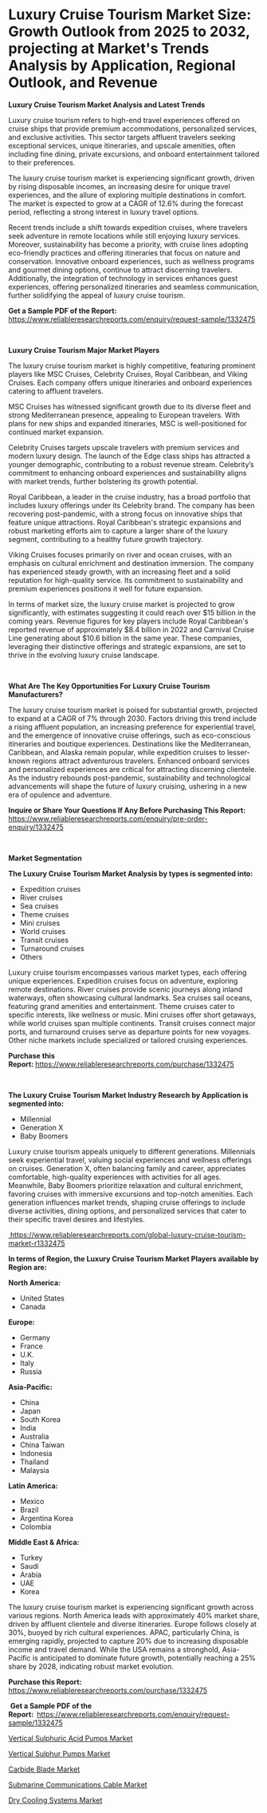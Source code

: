 <p><h1>Luxury Cruise Tourism Market Size: Growth Outlook from 2025 to 2032, projecting at Market's Trends Analysis by Application, Regional Outlook, and Revenue</h1></p><p><strong>Luxury Cruise Tourism Market Analysis and Latest Trends</strong></p>
<p><p>Luxury cruise tourism refers to high-end travel experiences offered on cruise ships that provide premium accommodations, personalized services, and exclusive activities. This sector targets affluent travelers seeking exceptional services, unique itineraries, and upscale amenities, often including fine dining, private excursions, and onboard entertainment tailored to their preferences.</p><p>The luxury cruise tourism market is experiencing significant growth, driven by rising disposable incomes, an increasing desire for unique travel experiences, and the allure of exploring multiple destinations in comfort. The market is expected to grow at a CAGR of 12.6% during the forecast period, reflecting a strong interest in luxury travel options. </p><p>Recent trends include a shift towards expedition cruises, where travelers seek adventure in remote locations while still enjoying luxury services. Moreover, sustainability has become a priority, with cruise lines adopting eco-friendly practices and offering itineraries that focus on nature and conservation. Innovative onboard experiences, such as wellness programs and gourmet dining options, continue to attract discerning travelers. Additionally, the integration of technology in services enhances guest experiences, offering personalized itineraries and seamless communication, further solidifying the appeal of luxury cruise tourism.</p></p>
<p><strong>Get a Sample PDF of the Report:&nbsp;</strong> <a href="https://www.reliableresearchreports.com/enquiry/request-sample/1332475?utm_campaign=3093&utm_medium=2&utm_source=Github&utm_content=ia&utm_term=24032025&utm_id=luxury-cruise-tourism">https://www.reliableresearchreports.com/enquiry/request-sample/1332475</a></p>
<p>&nbsp;</p>
<p><strong>Luxury Cruise Tourism Major Market Players</strong></p>
<p><p>The luxury cruise tourism market is highly competitive, featuring prominent players like MSC Cruises, Celebrity Cruises, Royal Caribbean, and Viking Cruises. Each company offers unique itineraries and onboard experiences catering to affluent travelers. </p><p>MSC Cruises has witnessed significant growth due to its diverse fleet and strong Mediterranean presence, appealing to European travelers. With plans for new ships and expanded itineraries, MSC is well-positioned for continued market expansion. </p><p>Celebrity Cruises targets upscale travelers with premium services and modern luxury design. The launch of the Edge class ships has attracted a younger demographic, contributing to a robust revenue stream. Celebrity’s commitment to enhancing onboard experiences and sustainability aligns with market trends, further bolstering its growth potential. </p><p>Royal Caribbean, a leader in the cruise industry, has a broad portfolio that includes luxury offerings under its Celebrity brand. The company has been recovering post-pandemic, with a strong focus on innovative ships that feature unique attractions. Royal Caribbean's strategic expansions and robust marketing efforts aim to capture a larger share of the luxury segment, contributing to a healthy future growth trajectory.</p><p>Viking Cruises focuses primarily on river and ocean cruises, with an emphasis on cultural enrichment and destination immersion. The company has experienced steady growth, with an increasing fleet and a solid reputation for high-quality service. Its commitment to sustainability and premium experiences positions it well for future expansion.</p><p>In terms of market size, the luxury cruise market is projected to grow significantly, with estimates suggesting it could reach over $15 billion in the coming years. Revenue figures for key players include Royal Caribbean's reported revenue of approximately $8.4 billion in 2022 and Carnival Cruise Line generating about $10.6 billion in the same year. These companies, leveraging their distinctive offerings and strategic expansions, are set to thrive in the evolving luxury cruise landscape.</p></p>
<p>&nbsp;</p>
<p><strong>What Are The Key Opportunities For Luxury Cruise Tourism Manufacturers?</strong></p>
<p><p>The luxury cruise tourism market is poised for substantial growth, projected to expand at a CAGR of 7% through 2030. Factors driving this trend include a rising affluent population, an increasing preference for experiential travel, and the emergence of innovative cruise offerings, such as eco-conscious itineraries and boutique experiences. Destinations like the Mediterranean, Caribbean, and Alaska remain popular, while expedition cruises to lesser-known regions attract adventurous travelers. Enhanced onboard services and personalized experiences are critical for attracting discerning clientele. As the industry rebounds post-pandemic, sustainability and technological advancements will shape the future of luxury cruising, ushering in a new era of opulence and adventure.</p></p>
<p><strong>Inquire or Share Your Questions If Any Before Purchasing This Report:</strong> <a href="https://www.reliableresearchreports.com/enquiry/pre-order-enquiry/1332475?utm_campaign=3093&utm_medium=2&utm_source=Github&utm_content=ia&utm_term=24032025&utm_id=luxury-cruise-tourism">https://www.reliableresearchreports.com/enquiry/pre-order-enquiry/1332475</a></p>
<p>&nbsp;</p>
<p><strong>Market Segmentation</strong></p>
<p><strong>The Luxury Cruise Tourism Market Analysis by types is segmented into:</strong></p>
<p><ul><li>Expedition cruises</li><li>River cruises</li><li>Sea cruises</li><li>Theme cruises</li><li>Mini cruises</li><li>World cruises</li><li>Transit cruises</li><li>Turnaround cruises</li><li>Others</li></ul></p>
<p><p>Luxury cruise tourism encompasses various market types, each offering unique experiences. Expedition cruises focus on adventure, exploring remote destinations. River cruises provide scenic journeys along inland waterways, often showcasing cultural landmarks. Sea cruises sail oceans, featuring grand amenities and entertainment. Theme cruises cater to specific interests, like wellness or music. Mini cruises offer short getaways, while world cruises span multiple continents. Transit cruises connect major ports, and turnaround cruises serve as departure points for new voyages. Other niche markets include specialized or tailored cruising experiences.</p></p>
<p><strong>Purchase this Report:&nbsp;</strong><a href="https://www.reliableresearchreports.com/purchase/1332475?utm_campaign=3093&utm_medium=2&utm_source=Github&utm_content=ia&utm_term=24032025&utm_id=luxury-cruise-tourism">https://www.reliableresearchreports.com/purchase/1332475</a></p>
<p>&nbsp;</p>
<p><strong>The Luxury Cruise Tourism Market Industry Research by Application is segmented into:</strong></p>
<p><ul><li>Millennial</li><li>Generation X</li><li>Baby Boomers</li></ul></p>
<p><p>Luxury cruise tourism appeals uniquely to different generations. Millennials seek experiential travel, valuing social experiences and wellness offerings on cruises. Generation X, often balancing family and career, appreciates comfortable, high-quality experiences with activities for all ages. Meanwhile, Baby Boomers prioritize relaxation and cultural enrichment, favoring cruises with immersive excursions and top-notch amenities. Each generation influences market trends, shaping cruise offerings to include diverse activities, dining options, and personalized services that cater to their specific travel desires and lifestyles.</p></p>
<p><a href="https://www.reliableresearchreports.com/global-luxury-cruise-tourism-market-r1332475?utm_campaign=3093&utm_medium=2&utm_source=Github&utm_content=ia&utm_term=24032025&utm_id=luxury-cruise-tourism">&nbsp;https://www.reliableresearchreports.com/global-luxury-cruise-tourism-market-r1332475</a></p>
<p><strong>In terms of Region, the Luxury Cruise Tourism Market Players available by Region are:</strong></p>
<p>
    <p> <strong> North America: </strong>
        <ul>
            <li>United States</li>
            <li>Canada</li>
        </ul>
        </p> 
    <p> <strong> Europe: </strong>
        <ul>
            <li>Germany</li>
            <li>France</li>
            <li>U.K.</li>
            <li>Italy</li>
            <li>Russia</li>
        </ul>
        </p> 
    <p> <strong> Asia-Pacific: </strong>
        <ul>
            <li>China</li>
            <li>Japan</li>
            <li>South Korea</li>
            <li>India</li>
            <li>Australia</li>
            <li>China Taiwan</li>
            <li>Indonesia</li>
            <li>Thailand</li>
            <li>Malaysia</li>
        </ul>
        </p> 
    <p> <strong> Latin America: </strong>
        <ul>
            <li>Mexico</li>
            <li>Brazil</li>
            <li>Argentina Korea</li>
            <li>Colombia</li>
        </ul>
        </p> 
    <p> <strong> Middle East & Africa: </strong>
        <ul>
            <li>Turkey</li>
            <li>Saudi</li>
            <li>Arabia</li>
            <li>UAE</li>
            <li>Korea</li>
        </ul>
    </p>
    </p>
<p><p>The luxury cruise tourism market is experiencing significant growth across various regions. North America leads with approximately 40% market share, driven by affluent clientele and diverse itineraries. Europe follows closely at 30%, buoyed by rich cultural experiences. APAC, particularly China, is emerging rapidly, projected to capture 20% due to increasing disposable income and travel demand. While the USA remains a stronghold, Asia-Pacific is anticipated to dominate future growth, potentially reaching a 25% share by 2028, indicating robust market evolution.</p></p>
<p><strong>Purchase this Report: </strong><a href="https://www.reliableresearchreports.com/purchase/1332475?utm_campaign=3093&utm_medium=2&utm_source=Github&utm_content=ia&utm_term=24032025&utm_id=luxury-cruise-tourism">https://www.reliableresearchreports.com/purchase/1332475</a></p>
<p>&nbsp;<strong>Get a Sample PDF of the Report:&nbsp;&nbsp;</strong><a href="https://www.reliableresearchreports.com/enquiry/request-sample/1332475?utm_campaign=3093&utm_medium=2&utm_source=Github&utm_content=ia&utm_term=24032025&utm_id=luxury-cruise-tourism">https://www.reliableresearchreports.com/enquiry/request-sample/1332475</a></p>
<p><strong></strong></p>
<p><p><a href="https://www.linkedin.com/pulse/qualitative-quantitative-insights-vertical-sulphuric-acid-pumps-kmd4e?utm_campaign=3093&utm_medium=2&utm_source=Github&utm_content=ia&utm_term=24032025&utm_id=luxury-cruise-tourism">Vertical Sulphuric Acid Pumps Market</a></p><p><a href="https://www.linkedin.com/pulse/vertical-sulphur-pumps-market-growth-study-projects-future-peyye?utm_campaign=3093&utm_medium=2&utm_source=Github&utm_content=ia&utm_term=24032025&utm_id=luxury-cruise-tourism">Vertical Sulphur Pumps Market</a></p><p><a href="https://www.linkedin.com/pulse/global-carbide-blade-market-analysis-2025-2032-industry-h9sde?utm_campaign=3093&utm_medium=2&utm_source=Github&utm_content=ia&utm_term=24032025&utm_id=luxury-cruise-tourism">Carbide Blade Market</a></p><p><a href="https://www.linkedin.com/pulse/submarine-communications-cable-market-report-size-revenue-forecast-envze?utm_campaign=3093&utm_medium=2&utm_source=Github&utm_content=ia&utm_term=24032025&utm_id=luxury-cruise-tourism">Submarine Communications Cable Market</a></p><p><a href="https://www.linkedin.com/pulse/comprehensive-analysis-dry-cooling-systems-market-size-xeide?utm_campaign=3093&utm_medium=2&utm_source=Github&utm_content=ia&utm_term=24032025&utm_id=luxury-cruise-tourism">Dry Cooling Systems Market</a></p></p>